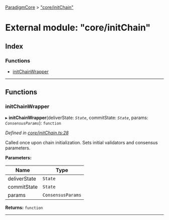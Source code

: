 [ParadigmCore](../README.md) > ["core/initChain"](../modules/_core_initchain_.md)

# External module: "core/initChain"

## Index

### Functions

* [initChainWrapper](_core_initchain_.md#initchainwrapper)

---

## Functions

<a id="initchainwrapper"></a>

###  initChainWrapper

▸ **initChainWrapper**(deliverState: *`State`*, commitState: *`State`*, params: *`ConsensusParams`*): `function`

*Defined in [core/initChain.ts:28](https://github.com/paradigmfoundation/paradigmcore/blob/80c3bb7/src/core/initChain.ts#L28)*

Called once upon chain initialization. Sets initial validators and consensus parameters.

**Parameters:**

| Name | Type |
| ------ | ------ |
| deliverState | `State` |
| commitState | `State` |
| params | `ConsensusParams` |

**Returns:** `function`

___


